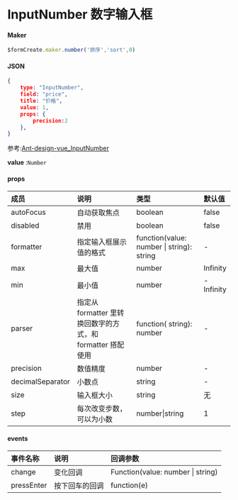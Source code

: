# InputNumber 数字输入框

#### Maker
```js
$formCreate.maker.number('排序','sort',0)
```

#### JSON
```json
{
    type: "InputNumber",
    field: "price",
    title: "价格",
    value: 1,
    props: {
        precision:2
    },
}
```

参考:[Ant-design-vue_InputNumber](https://www.antdv.com/components/input-number-cn/)

**value** :`Number`

#### props

| 成员             | 说明                                                       | 类型                                      | 默认值    |
| :--------------- | :--------------------------------------------------------- | :---------------------------------------- | :-------- |
| autoFocus        | 自动获取焦点                                               | boolean                                   | false     |
| disabled         | 禁用                                                       | boolean                                   | false     |
| formatter        | 指定输入框展示值的格式                                     | function(value: number \| string): string | -         |
| max              | 最大值                                                     | number                                    | Infinity  |
| min              | 最小值                                                     | number                                    | -Infinity |
| parser           | 指定从 formatter 里转换回数字的方式，和 formatter 搭配使用 | function( string): number                 | -         |
| precision        | 数值精度                                                   | number                                    | -         |
| decimalSeparator | 小数点                                                     | string                                    | -         |
| size             | 输入框大小                                                 | string                                    | 无        |
| step             | 每次改变步数，可以为小数                                   | number\|string                            | 1         |



#### events

| 事件名称   | 说明           | 回调参数                          |
| :--------- | :------------- | :-------------------------------- |
| change     | 变化回调       | Function(value: number \| string) |
| pressEnter | 按下回车的回调 | function(e)                       |



